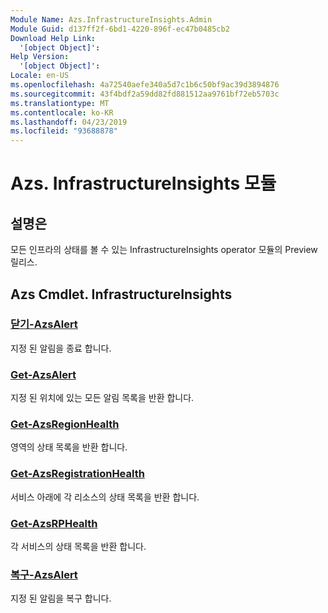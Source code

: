 ```yaml
---
Module Name: Azs.InfrastructureInsights.Admin
Module Guid: d137ff2f-6bd1-4220-896f-ec47b0485cb2
Download Help Link:
  '[object Object]': 
Help Version:
  '[object Object]': 
Locale: en-US
ms.openlocfilehash: 4a72540aefe340a5d7c1b6c50bf9ac39d3894876
ms.sourcegitcommit: 43f4bdf2a59dd82fd881512aa9761bf72eb5703c
ms.translationtype: MT
ms.contentlocale: ko-KR
ms.lasthandoff: 04/23/2019
ms.locfileid: "93688878"
---
```

# Azs. InfrastructureInsights 모듈
## 설명은
모든 인프라의 상태를 볼 수 있는 InfrastructureInsights operator 모듈의 Preview 릴리스.

## Azs Cmdlet. InfrastructureInsights
### [닫기-AzsAlert](Close-AzsAlert.md)
지정 된 알림을 종료 합니다.

### [Get-AzsAlert](Get-AzsAlert.md)
지정 된 위치에 있는 모든 알림 목록을 반환 합니다.

### [Get-AzsRegionHealth](Get-AzsRegionHealth.md)
영역의 상태 목록을 반환 합니다.

### [Get-AzsRegistrationHealth](Get-AzsRegistrationHealth.md)
서비스 아래에 각 리소스의 상태 목록을 반환 합니다.

### [Get-AzsRPHealth](Get-AzsRPHealth.md)
각 서비스의 상태 목록을 반환 합니다.

### [복구-AzsAlert](Repair-AzsAlert.md)
지정 된 알림을 복구 합니다.


